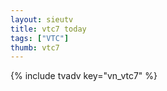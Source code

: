 ```yaml
---
layout: sieutv
title: vtc7 today
tags: ["VTC"]
thumb: vtc7
---
```

{% include tvadv key="vn_vtc7" %}
